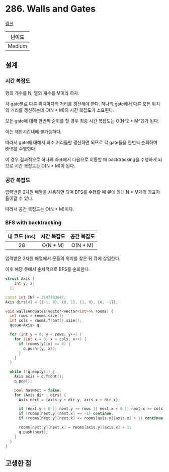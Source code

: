 # 286. Walls and Gates

[링크](https://leetcode.com/problems/walls-and-gates/)

| 난이도 |
| :----: |
| Medium |

## 설계

### 시간 복잡도

행의 개수를 N, 열의 개수를 M이라 하자.

각 gate별로 다른 위치마다의 거리를 갱신해야 한다. 하나의 gate에서 다른 모든 위치의 거리를 갱신하는데 O(N \* M)의 시간 복잡도가 소요된다.

모든 gate에 대해 한번씩 순회를 할 경우 최종 시간 복잡도는 O(N^2 \* M^2)가 된다.

이는 제한시간내에 불가능하다.

따라서 gate에 대해서 최소 거리들만 갱신하면 되므로 각 gate들을 한번씩 순회하며 BFS를 수행한다.

이 경우 결과적으로 하나의 좌표에서 다음으로 이동할 때 backtracking을 수행하게 되므로 시간 복잡도는 O(N \* M)이 된다.

### 공간 복잡도

입력받은 2차원 배열을 사용하면 되며 BFS를 수행할 때 큐에 최대 N \* M개의 좌표가 들어갈 수 있다.

따라서 공간 복잡도는 O(N \* M)이다.

### BFS with backtracking

| 내 코드 (ms) | 시간 복잡도 | 공간 복잡도 |
| :----------: | :---------: | :---------: |
|      28      |  O(N \* M)  |  O(N \* M)  |

입력받은 2차원 배열에서 문들의 위치를 찾은 뒤 큐에 삽입한다.

이후 해당 큐에서 순차적으로 BFS를 순회한다.

```cpp
struct Axis {
    int y, x;
  };

const int INF = 2147483647;
Axis dirs[4] = {{-1, 0}, {0, 1}, {1, 0}, {0, -1}};

void wallsAndGates(vector<vector<int>>& rooms) {
  int rows = rooms.size();
  int cols = rooms.front().size();
  queue<Axis> q;

  for (int y = 0; y < rows; y++) {
    for (int x = 0; x < cols; x++) {
      if (rooms[y][x] == 0) {
        q.push({y, x});
      }
    }
  }

  while (!q.empty()) {
    Axis axis = q.front();
    q.pop();

    bool hasNext = false;
    for (Axis dir : dirs) {
      Axis next = {axis.y + dir.y, axis.x + dir.x};

      if (next.y < 0 || next.y >= rows || next.x < 0 || next.x >= cols) continue;
      if (rooms[next.y][next.x] == -1) continue;
      if (rooms[next.y][next.x] <= rooms[axis.y][axis.x] + 1) continue;

      rooms[next.y][next.x] = rooms[axis.y][axis.x] + 1;
      q.push(next);
    }
  }
}
```

## 고생한 점
